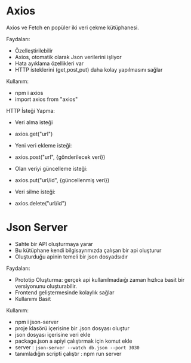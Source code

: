 # Axios

Axios ve Fetch en popüler iki veri çekme kütüphanesi.

Faydaları:

- Özelleştirilebilir
- Axios, otomatik olarak Json verilerini işliyor
- Hata ayıklama özellikleri var
- HTTP isteklerini (get,post,put) daha kolay yapılmasını sağlar

Kullanım:

- npm i axios
- import axios from "axios"

HTTP İsteği Yapma:

- Veri alma isteği
- axios.get("url")

- Yeni veri ekleme isteği:
- axios.post("url", {gönderilecek veri})

- Olan veriyi güncelleme isteği:
- axios.put("url/id", {güncellenmiş veri})

- Veri silme isteği:
- axios.delete("url/id")

# Json Server

- Sahte bir API oluşturmaya yarar
- Bu kütüphane kendi bilgisayrımızda çalışan bir api oluşturur
- Oluşturduğu apinin temeli bir json dosyadsıdır

Faydaları:

- Prototip Oluşturma: gerçek api kullanılmadaığı zaman hızlıca basit bir versiyonunu oluşturabilir.
- Frontend geliştermesinde kolaylık sağlar
- Kullanımı Basit

Kullanım:

- npm i json-server
- proje klasörü içerisine bir .json dosyası oluştur
- json dosyası içerisine veri ekle
- package.json a apiyi çalıştırmak için komut ekle
- server : `json-server --watch db.json --port 3030`
- tanımladığın scripti çalıştır : npm run server
